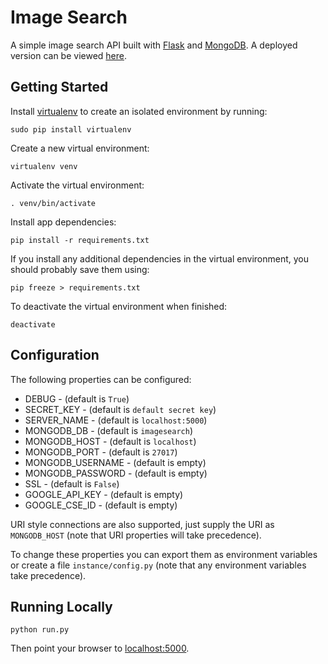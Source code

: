 # Image Search
A simple image search API built with [Flask](http://flask.pocoo.org/) and [MongoDB](https://www.mongodb.com/). A deployed version can be viewed [here](https://sliceimagesearch.herokuapp.com/).

## Getting Started
Install [virtualenv](https://virtualenv.pypa.io/en/stable/#) to create an isolated environment by running:
```
sudo pip install virtualenv
```

Create a new virtual environment:
```
virtualenv venv
```

Activate the virtual environment:
```
. venv/bin/activate
```

Install app dependencies:
```
pip install -r requirements.txt
```

If you install any additional dependencies in the virtual environment, you should probably save them using:
```
pip freeze > requirements.txt
```

To deactivate the virtual environment when finished:
```
deactivate
```

## Configuration
The following properties can be configured:

* DEBUG - (default is `True`)
* SECRET_KEY - (default is `default secret key`)
* SERVER_NAME - (default is `localhost:5000`)
* MONGODB_DB - (default is `imagesearch`)
* MONGODB_HOST - (default is `localhost`)
* MONGODB_PORT - (default is `27017`)
* MONGODB_USERNAME - (default is empty)
* MONGODB_PASSWORD - (default is empty)
* SSL - (default is `False`)
* GOOGLE_API_KEY - (default is empty)
* GOOGLE_CSE_ID - (default is empty)

URI style connections are also supported, just supply the URI as `MONGODB_HOST` (note that URI properties will take precedence).

To change these properties you can export them as environment variables or create a file `instance/config.py` (note that any environment variables take precedence).

## Running Locally
```
python run.py
```
Then point your browser to [localhost:5000](http://localhost:5000).
